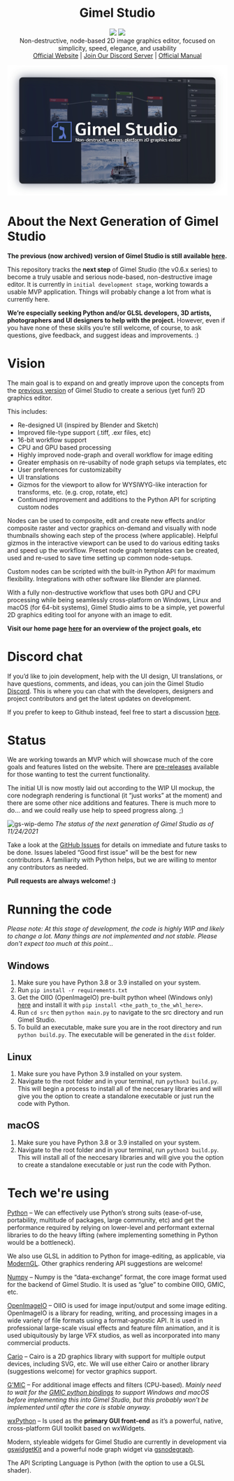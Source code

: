 <h1 align="center">Gimel Studio</h1>

<p align="center">
  <img href="https://github.com/GimelStudio/GimelStudio/blob/master/LICENSE" src="https://img.shields.io/badge/License-Apache2.0-green.svg" />
  <img href="https://lgtm.com/projects/g/GimelStudio/GimelStudio/" src="https://img.shields.io/lgtm/grade/python/g/GimelStudio/GimelStudio.svg?logo=lgtm&logoWidth=18" />
  <br/>
  Non-destructive, node-based 2D image graphics editor, focused on simplicity, speed, elegance, and usability<br/>
  <a href="https://gimelstudio.github.io">Official Website</a> | <a href="https://discord.gg/RqwbDrVDpK">Join Our Discord Server</a> | <a href="https://gimelstudio.readthedocs.io/en/latest/">Official Manual</a>
</p>

!["Gimel Studio Banner"](/assets/banner/banner.jpeg "Gimel Studio")


# About the Next Generation of Gimel Studio

**The previous (now archived) version of Gimel Studio is still available [here](https://github.com/Correct-Syntax/Gimel-Studio).**

This repository tracks the **next step** of Gimel Studio (the v0.6.x series) to become a truly usable and serious node-based, non-destructive image editor. It is currently in ``initial development stage``, working towards a usable MVP application. Things will probably change a lot from what is currently here.

**We’re especially seeking Python and/or GLSL developers, 3D artists, photographers and UI designers to help with the project.** However, even if you have none of these skills you’re still welcome, of course, to ask questions, give feedback, and suggest ideas and improvements. :)


# Vision

The main goal is to expand on and greatly improve upon the concepts from the [previous version](https://github.com/Correct-Syntax/Gimel-Studio) of Gimel Studio to create a serious (yet fun!) 2D graphics editor.

This includes:

- Re-designed UI (inspired by Blender and Sketch)
- Improved file-type support (.tiff, .exr files, etc)
- 16-bit workflow support
- CPU and GPU based processing
- Highly improved node-graph and overall workflow for image editing
- Greater emphasis on re-usabilty of node graph setups via templates, etc
- User preferences for customizabilty
- UI translations
- Gizmos for the viewport to allow for WYSIWYG-like interaction for transforms, etc. (e.g. crop, rotate, etc)
- Continued improvement and additions to the Python API for scripting custom nodes

Nodes can be used to composite, edit and create new effects and/or composite raster and vector graphics on-demand and visually with node thumbnails showing each step of the process (where applicable). Helpful gizmos in the interactive viewport can be used to do various editing tasks and speed up the workflow. Preset node graph templates can be created, used and re-used to save time setting up common node-setups.

Custom nodes can be scripted with the built-in Python API for maximum flexibility. Integrations with other software like Blender are planned.

With a fully non-destructive workflow that uses both GPU and CPU processing while being seamlessly cross-platform on Windows, Linux and macOS (for 64-bit systems), Gimel Studio aims to be a simple, yet powerful 2D graphics editing tool for anyone with an image to edit.

**Visit our home page [here](https://gimelstudio.github.io) for an overview of the project goals, etc**


# Discord chat

If you’d like to join development, help with the UI design, UI translations, or have questions, comments, and ideas, you can join the Gimel Studio [Discord](https://discord.gg/RqwbDrVDpK). This is where you can chat with the developers, designers and project contributors and get the latest updates on development.

If you prefer to keep to Github instead, feel free to start a discussion [here](https://github.com/GimelStudio/GimelStudio/discussions).


# Status

We are working towards an MVP which will showcase much of the core goals and features listed on the website. There are [pre-releases](https://github.com/GimelStudio/GimelStudio/releases) available for those wanting to test the current functionality.

The initial UI is now mostly laid out according to the WIP UI mockup, the core nodegraph rendering is functional (it “just works” at the moment) and there are some other nice additions and features. There is much more to do… and we could really use help to speed progress along. ;)

![gs-wip-demo](https://user-images.githubusercontent.com/60711001/143295882-28277739-34ad-49c1-857e-3f31db0ff7d6.gif)
*The status of the next generation of Gimel Studio as of 11/24/2021*

Take a look at the [GitHub Issues](https://github.com/GimelStudio/GimelStudio/issues) for details on immediate and future tasks to be done. Issues labeled “Good first issue” will be the best for new contributors. A familiarity with Python helps, but we are willing to mentor any contributors as needed.

**Pull requests are always welcome! :)**


# Running the code

*Please note: At this stage of development, the code is highly WIP and likely to change a lot. Many things are not implemented and not stable. Please don't expect too much at this point...*

## Windows

1. Make sure you have Python 3.8 or 3.9 installed on your system.
2. Run ``pip install -r requirements.txt``
3. Get the OIIO (OpenImageIO) pre-built python wheel (Windows only) [here](https://www.lfd.uci.edu/~gohlke/pythonlibs/#openimageio) and install it with ``pip install <the_path_to_the_whl_here>``.
4. Run ``cd src`` then ``python main.py`` to navigate to the src directory and run Gimel Studio.
5. To build an executable, make sure you are in the root directory and run ``python build.py``. The executable will be generated in the ``dist`` folder.

## Linux

1. Make sure you have Python 3.9 installed on your system.
2. Navigate to the root folder and in your terminal, run ``python3 build.py``. This will begin a process to install all of the neccesary libraries and will give you the option to create a standalone executable or just run the code with Python.

## macOS

1. Make sure you have Python 3.8 or 3.9 installed on your system.
2. Navigate to the root folder and in your terminal, run ``python3 build.py``. This will install all of the neccesary libraries and will give you the option to create a standalone executable or just run the code with Python.


# Tech we're using

[Python](https://python.org) – We can effectively use Python’s strong suits (ease-of-use, portability, multitude of packages, large community, etc) and get the performance required by relying on lower-level and performant external libraries to do the heavy lifting (where implementing something in Python would be a bottleneck).

We also use GLSL in addition to Python for image-editing, as applicable, via [ModernGL](https://github.com/moderngl/moderngl). Other graphics rendering API suggestions are welcome!

[Numpy](https://numpy.org) – Numpy is the “data-exchange” format, the core image format used for the backend of Gimel Studio. It is used as “glue” to combine OIIO, GMIC, etc.

[OpenImageIO](https://openimageio.readthedocs.io/en/release-2.2.8.0) – OIIO is used for image input/output and some image editing. OpenImageIO is a library for reading, writing, and processing images in a wide variety of file formats using a format-agnostic API. It is used in professional large-scale visual effects and feature film animation, and it is used ubiquitously by large VFX studios, as well as incorporated into many commercial products.

[Cario](https://pycairo.readthedocs.io/en/latest) – Cairo is a 2D graphics library with support for multiple output devices, including SVG, etc. We will use either Cairo or another library (suggestions welcome) for vector graphics support.

[G'MIC](https://gmic.eu) – For additional image effects and filters (CPU-based). *Mainly need to wait for the [GMIC python bindings](https://github.com/myselfhimself/gmic-py) to support Windows and macOS before implementing this into Gimel Studio, but this probably won’t be implemented until after the core is stable anyway.*

[wxPython](https://wxpython.org) – Is used as the **primary GUI front-end** as it’s a powerful, native, cross-platform GUI toolkit based on wxWidgets.

Modern, styleable widgets for Gimel Studio are currently in development via [gswidgetKit](https://github.com/GimelStudio/gswidgetkit) and a powerful node graph widget via [gsnodegraph](https://github.com/GimelStudio/gsnodegraph).

The API Scripting Language is Python (with the option to use a GLSL shader).
